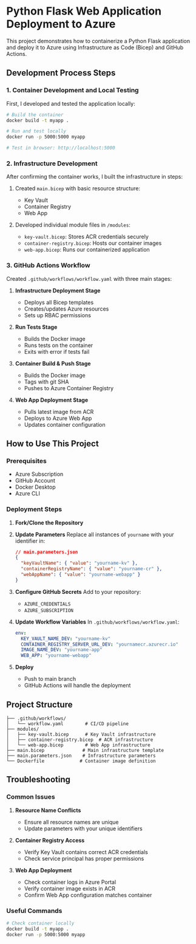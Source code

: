 # Python Flask Web Application Deployment to Azure

This project demonstrates how to containerize a Python Flask application and deploy it to Azure using Infrastructure as Code (Bicep) and GitHub Actions.

## Development Process Steps

### 1. Container Development and Local Testing

First, I developed and tested the application locally:

```bash
# Build the container
docker build -t myapp .

# Run and test locally
docker run -p 5000:5000 myapp

# Test in browser: http://localhost:5000
```

### 2. Infrastructure Development

After confirming the container works, I built the infrastructure in steps:

1. Created `main.bicep` with basic resource structure:

   - Key Vault
   - Container Registry
   - Web App

2. Developed individual module files in `/modules`:
   - `key-vault.bicep`: Stores ACR credentials securely
   - `container-registry.bicep`: Hosts our container images
   - `web-app.bicep`: Runs our containerized application

### 3. GitHub Actions Workflow

Created `.github/workflows/workflow.yaml` with three main stages:

1. **Infrastructure Deployment Stage**

   - Deploys all Bicep templates
   - Creates/updates Azure resources
   - Sets up RBAC permissions

2. **Run Tests Stage**

   - Builds the Docker image
   - Runs tests on the container
   - Exits with error if tests fail

3. **Container Build & Push Stage**

   - Builds the Docker image
   - Tags with git SHA
   - Pushes to Azure Container Registry

4. **Web App Deployment Stage**
   - Pulls latest image from ACR
   - Deploys to Azure Web App
   - Updates container configuration

## How to Use This Project

### Prerequisites

- Azure Subscription
- GitHub Account
- Docker Desktop
- Azure CLI

### Deployment Steps

1. **Fork/Clone the Repository**

2. **Update Parameters**
   Replace all instances of `yourname` with your identifier in:

   ```json
   // main.parameters.json
   {
     "keyVaultName": { "value": "yourname-kv" },
     "containerRegistryName": { "value": "yourname-cr" },
     "webAppName": { "value": "yourname-webapp" }
   }
   ```

3. **Configure GitHub Secrets**
   Add to your repository:

   - `AZURE_CREDENTIALS`
   - `AZURE_SUBSCRIPTION`

4. **Update Workflow Variables**
   In `.github/workflows/workflow.yaml`:

   ```yaml
   env:
     KEY_VAULT_NAME_DEV: "yourname-kv"
     CONTAINER_REGISTRY_SERVER_URL_DEV: "yournamecr.azurecr.io"
     IMAGE_NAME_DEV: "yourname-app"
     WEB_APP: "yourname-webapp"
   ```

5. **Deploy**
   - Push to main branch
   - GitHub Actions will handle the deployment

## Project Structure

```
├── .github/workflows/
│   └── workflow.yaml        # CI/CD pipeline
├── modules/
│   ├── key-vault.bicep      # Key Vault infrastructure
│   ├── container-registry.bicep  # ACR infrastructure
│   └── web-app.bicep        # Web App infrastructure
├── main.bicep              # Main infrastructure template
├── main.parameters.json    # Infrastructure parameters
└── Dockerfile             # Container image definition
```

## Troubleshooting

### Common Issues

1. **Resource Name Conflicts**

   - Ensure all resource names are unique
   - Update parameters with your unique identifiers

2. **Container Registry Access**

   - Verify Key Vault contains correct ACR credentials
   - Check service principal has proper permissions

3. **Web App Deployment**
   - Check container logs in Azure Portal
   - Verify container image exists in ACR
   - Confirm Web App configuration matches container

### Useful Commands

```bash
# Check container locally
docker build -t myapp .
docker run -p 5000:5000 myapp

```
